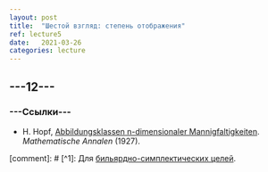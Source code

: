 ```yaml
---
layout: post
title:  "Шестой взгляд: степень отображения"
ref: lecture5
date:   2021-03-26
categories: lecture
---
```


## ---12---



### ---Ссылки---
* H. Hopf, [Abbildungsklassen n-dimensionaler Mannigfaltigkeiten](https://www.maths.ed.ac.uk/~v1ranick/papers/hopf5.pdf). _Mathematische Annalen_ (1927).

[comment]: # [^1]: Для [бильярдно-симплектических целей](https://academic.oup.com/imrn/article/2020/7/1957/4976243).